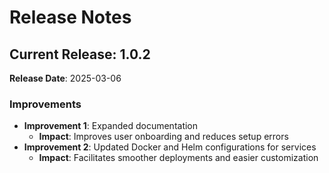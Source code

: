 # Release Notes

## Current Release: 1.0.2
**Release Date**: 2025-03-06

### Improvements
- **Improvement 1**: Expanded documentation
    - **Impact**: Improves user onboarding and reduces setup errors
- **Improvement 2**: Updated Docker and Helm configurations for services
    - **Impact**: Facilitates smoother deployments and easier customization
